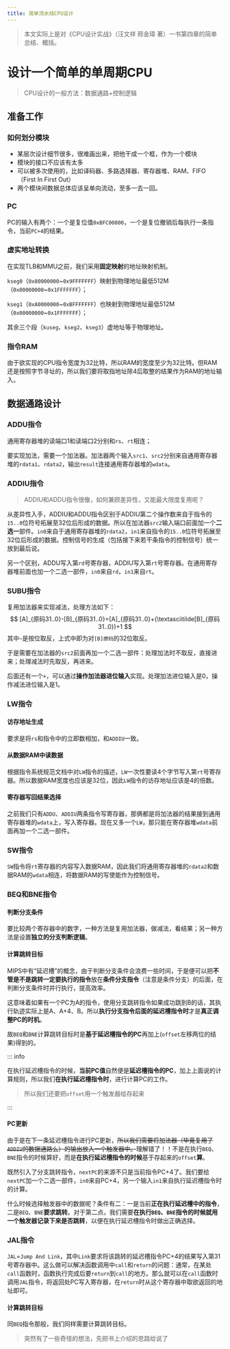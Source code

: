 ```yaml
---
title: 简单流水线CPU设计
---
```


> 本文实际上是对《CPU设计实战》（汪文祥 邢金璋 著）一书第四章的简单总结、概括。

# 设计一个简单的单周期CPU

> CPU设计的一般方法：数据通路+控制逻辑

## 准备工作

### 如何划分模块

- 某层次设计细节很多，很难画出来，把他干成一个框，作为一个模块
- 模块的接口不应该有太多
- 可以被多次使用的，比如译码器、多路选择器、寄存器堆、RAM、FIFO（First In First Out）
- 两个模块间数据总体应该呈单向流动，至多一去一回。

### PC

PC的输入有两个：一个是复位值`0xBFC00000`，一个是复位撤销后每执行一条指令，当前`PC+4`的结果。

### 虚实地址转换

在实现TLB和MMU之前，我们采用**固定映射**的地址映射机制。

`kseg0`（`0x80000000`~`0x9FFFFFFF`）映射到物理地址最低512M（`0x00000000`~`0x1FFFFFFF`）；

`kseg1`（`0xA0000000`~`0xBFFFFFFF`）也映射到物理地址最低512M（`0x00000000`~`0x1FFFFFFF`）；

其余三个段（`kuseg`、`kseg2`、`kseg3`）虚地址等于物理地址。

### 指令RAM

由于欲实现的CPU指令宽度为32比特，所以RAM的宽度至少为32比特。但RAM还是按照字节寻址的，所以我们要将取指地址除4后取整的结果作为RAM的地址输入。

## 数据通路设计

### ADDU指令

通用寄存器堆的读端口1和读端口2分别和`rs`、`rt`相连；

要实现加法，需要一个加法器。加法器两个输入`src1`、`src2`分别来自通用寄存器堆的`rdata1`、`rdata2`，输出`result`连接通用寄存器堆的`wdata`。

### ADDIU指令

> ADDIU和ADDU指令很像，如何兼顾差异性，又能最大限度复用呢？

从差异性入手，ADDIU和ADDU指令区别于ADDIU第二个操作数来自于指令的`15..0`位符号拓展至32位后形成的数据。所以在加法器`src2`输入端口前面加一个**二选一**部件。`in0`来自于通用寄存器堆的`rdata2`，`in1`来自指令的`15..0`位符号拓展至32位后形成的数据。控制信号的生成（包括接下来若干条指令的控制信号）统一放到最后说。

另一个区别，ADDU写入第`rd`号寄存器，ADDIU写入第`rt`号寄存器。在通用寄存器堆前面也加一个二选一部件，`in0`来自`rd`，`in1`来自`rt`。

### SUBU指令

复用加法器来实现减法，处理方法如下：
$$
[A]_{原码31..0}-[B]_{原码31..0}=[A]_{原码31..0}+(\textasciitilde[B]_{原码31..0})+1
$$
其中`~`是按位取反，上式中即为对`[B]原码`的32位取反。

于是需要在加法器的`src2`前面再加一个二选一部件：处理加法时不取反，直接进来；处理减法时先取反，再进来。

后面还有一个`+`，可以通过**操作加法器进位输入**实现。处理加法进位输入是0，操作减法进位输入是1。

### LW指令

#### 访存地址生成

要求是将`rs`和指令中的立即数相加，和`ADDIU`一致。

#### 从数据RAM中读数据

根据指令系统规范文档中对`LW`指令的描述，`LW`一次性要读4个字节写入第`rt`号寄存器。所以数据RAM宽度也应该是32位，因此`LW`指令的访存地址应该是4的倍数。

#### 寄存器写回结果选择

之前我们只有`ADDU`、`ADDIU`两条指令写寄存器，那俩都是将加法器的结果接到通用寄存器堆的`wdata`上，写入寄存器。现在又多一个`LW`，那只能在寄存器堆`wdata`前面再加一个二选一部件。

### SW指令

`SW`指令将`rt`寄存器的内容写入数据RAM，因此我们将通用寄存器堆的`rdata2`和数据RAM的`wdata`相连，将数据RAM的写使能作为控制信号。

### BEQ和BNE指令

#### 判断分支条件

要比较两个寄存器中的数字，一种方法是复用加法器，做减法，看结果；另一种方法是设置**独立的分支判断逻辑**。

#### 计算跳转目标

MIPS中有“延迟槽”的概念，由于判断分支条件会浪费一些时间，于是便可以把**不管是不是跳转一定要执行的指令**放在**条件分支指令**（注意是条件分支）的后面，在判断分支条件时并行执行，提高效率。

这意味着如果有一个PC为A的指令，使用分支跳转指令如果成功跳到B的话，其执行轨迹实际上是A、A+4、B。所以**执行分支指令后面的延迟槽指令时**才是**真正调整PC的时机**。

故`BEQ`和`BNE`计算跳转目标时是**基于延迟槽指令的PC**再加上(`offset`左移两位的结果)得到的。

::: info

在执行延迟槽指令的时候，**当前PC值**自然便是**延迟槽指令的PC**，加上上面说的计算规则，所以我们**在执行延迟槽指令时**，进行计算PC的工作。

> 所以我们还要把`offset`用一个触发器给存起来

:::

#### PC更新

由于是在下一条延迟槽指令进行PC更新，~~所以我们需要将加法器（毕竟复用了`ADDIU`的数据通路么）的输出放入一个触发器中。~~理解错了！！不是在执行`BEQ`、`BNE`指令的时候算好，而是**在执行延迟槽指令的时候**基于存起来的`offset`**算**。

既然引入了分支跳转指令，`nextPC`的来源不只是当前指令PC+4了。我们要给`nextPC`加一个二选一部件，`in0`来自PC+4，另一个输入`in1`来自执行延迟槽指令时的计算。

什么时候选择触发器中的数据呢？条件有二：一是当前**正在执行延迟槽中的指令**，二是`BEQ`、`BNE`**要求跳转**。对于第二点，我们需要**在执行`BEQ`、`BNE`指令的时候就用一个触发器记录下来是否跳转**，以便在执行延迟槽指令时做出正确选择。

### JAL指令

`JAL`=`Jump And Link`，其中`Link`要求将该跳转的延迟槽指令PC+4的结果写入第31号寄存器中。这么做可以解决函数调用中`call`和`return`的问题：通常，在某处`call`函数时，函数执行完成后要`return`到`call`的地方。那么就可以在`call`函数时调用`JAL`指令，将返回处PC写入寄存器，在`return`时从这个寄存器中取欲返回的地址即可。

#### 计算跳转目标

同`BEQ`指令那般，我们同样需要计算跳转目标。

> 突然有了一些奇怪的想法，先把书上介绍的思路给说了



